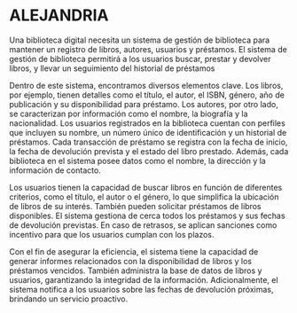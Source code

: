 # ALEJANDRIA

Una biblioteca digital necesita un sistema de gestión de biblioteca para mantener un registro de libros, autores, usuarios y préstamos. El sistema de gestión de biblioteca permitirá a los usuarios buscar, prestar y devolver libros, y llevar un seguimiento del historial de préstamos

Dentro de este sistema, encontramos diversos elementos clave. Los libros, por ejemplo, tienen detalles como el título, el autor, el ISBN, género, año de publicación y su disponibilidad para préstamo. Los autores, por otro lado, se caracterizan por información como el nombre, la biografía y la nacionalidad. Los usuarios registrados en la biblioteca cuentan con perfiles que incluyen su nombre, un número único de identificación y un historial de préstamos. Cada transacción de préstamo se registra con la fecha de inicio, la fecha de devolución prevista y el estado del libro prestado. Además, cada biblioteca en el sistema posee datos como el nombre, la dirección y la información de contacto.

Los usuarios tienen la capacidad de buscar libros en función de diferentes criterios, como el título, el autor o el género, lo que simplifica la ubicación de libros de su interés. También pueden solicitar préstamos de libros disponibles. El sistema gestiona de cerca todos los préstamos y sus fechas de devolución previstas. En caso de retrasos, se aplican sanciones como incentivo para que los usuarios cumplan con los plazos.

Con el fin de asegurar la eficiencia, el sistema tiene la capacidad de generar informes relacionados con la disponibilidad de libros y los préstamos vencidos. También administra la base de datos de libros y usuarios, garantizando la integridad de la información. Adicionalmente, el sistema notifica a los usuarios sobre las fechas de devolución próximas, brindando un servicio proactivo.